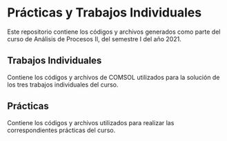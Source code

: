 # Prácticas y Trabajos Individuales

Este repositorio contiene los códigos y archivos generados como parte del curso de Análisis de Procesos II, del semestre I del año 2021.

## Trabajos Individuales

Contiene los códigos y archivos de COMSOL utilizados para la solución de los tres trabajos individuales del curso.

## Prácticas

Contiene los códigos y archivos utilizados para realizar las correspondientes prácticas del curso.
